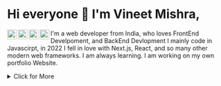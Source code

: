 # Hi everyone :wave: I'm Vineet Mishra,
<a href="https://www.instagram.com/abhisheknaiidu/">
  <img align="left" alt="Abhishek's Instagram" width="22px" src="https://raw.githubusercontent.com/hussainweb/hussainweb/main/icons/instagram.png" />
</a>
<a href="https://discord.gg/XTW52Kt">
  <img align="left" alt="Abhishek's Discord" width="22px" src="https://raw.githubusercontent.com/peterthehan/peterthehan/master/assets/discord.svg" />
</a>
<a href="https://twitter.com/abhisheknaiidu">
  <img align="left" alt="Abhishek Naidu | Twitter" width="22px" src="https://raw.githubusercontent.com/peterthehan/peterthehan/master/assets/twitter.svg" />
</a>
<a href="https://www.linkedin.com/in/abhisheknaiidu/">
  <img align="left" alt="Abhishek's LinkedIN" width="22px" src="https://raw.githubusercontent.com/peterthehan/peterthehan/master/assets/linkedin.svg" />
</a>

I'm a web developer from India, who loves FrontEnd Develpoment, and BackEnd Devlopment
I mainly code in Javascirpt, in 2022 I fell in love with Next.js, React, and so many other modern web frameworks. I am always learning.
I am working on my own portfolio Website.


<details>
<summary>Click for More</summary>
<p align="center">
   <h1>
    Technology Stack
  </h1>
  <ul>
     <li>
        Java
     </li>
     <li>
        Python
     </li>
     <li>
        JavaScript
     </li>
     <li>
        Html & Css
     </li>
     <li>
        React
     </li>
     <li>
        Angular
     </li>
     <li>
        Bootstrap
     </li>
  </ul>
</p>
</details>
